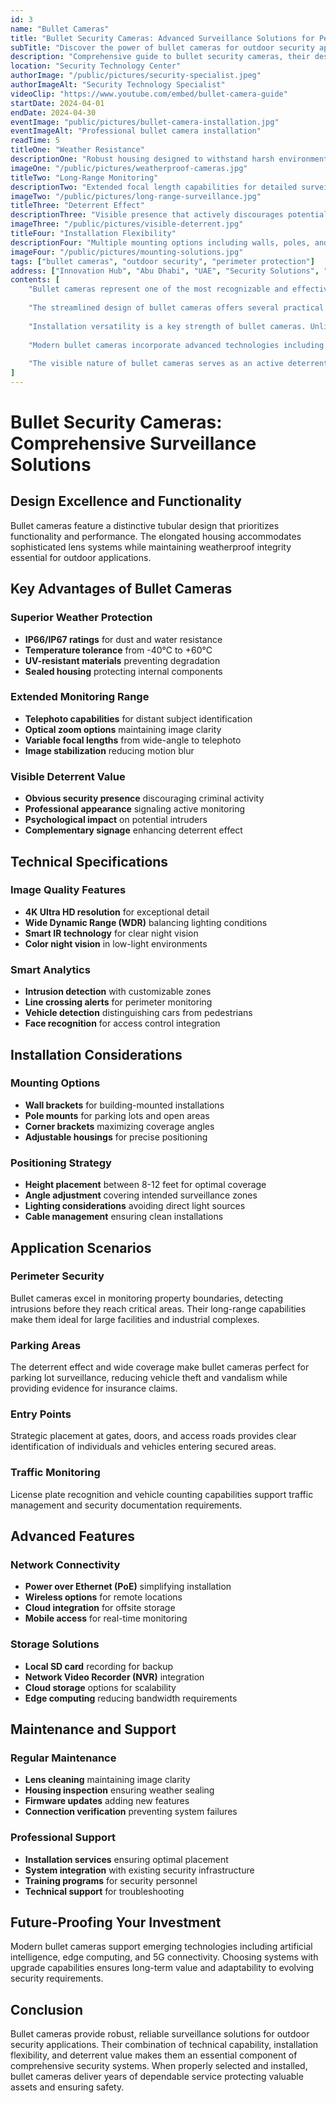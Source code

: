 ```yaml
---
id: 3
name: "Bullet Cameras"
title: "Bullet Security Cameras: Advanced Surveillance Solutions for Perimeter Protection"
subTitle: "Discover the power of bullet cameras for outdoor security applications and long-range monitoring"
description: "Comprehensive guide to bullet security cameras, their design advantages, installation best practices, and optimal use cases for effective perimeter surveillance and deterrent security solutions."
location: "Security Technology Center"
authorImage: "/public/pictures/security-specialist.jpeg"
authorImageAlt: "Security Technology Specialist"
videoClip: "https://www.youtube.com/embed/bullet-camera-guide"
startDate: 2024-04-01
endDate: 2024-04-30
eventImage: "public/pictures/bullet-camera-installation.jpg"
eventImageAlt: "Professional bullet camera installation"
readTime: 5
titleOne: "Weather Resistance"
descriptionOne: "Robust housing designed to withstand harsh environmental conditions and outdoor elements"
imageOne: "/public/pictures/weatherproof-cameras.jpg"
titleTwo: "Long-Range Monitoring"
descriptionTwo: "Extended focal length capabilities for detailed surveillance across large distances"
imageTwo: "/public/pictures/long-range-surveillance.jpg"
titleThree: "Deterrent Effect"
descriptionThree: "Visible presence that actively discourages potential security threats and intrusions"
imageThree: "/public/pictures/visible-deterrent.jpg"
titleFour: "Installation Flexibility"
descriptionFour: "Multiple mounting options including walls, poles, and adjustable brackets for optimal positioning"
imageFour: "/public/pictures/mounting-solutions.jpg"
tags: ["bullet cameras", "outdoor security", "perimeter protection"]
address: ["Innovation Hub", "Abu Dhabi", "UAE", "Security Solutions", "AE"]
contents: [
    "Bullet cameras represent one of the most recognizable and effective forms of security surveillance technology. Their distinctive cylindrical design and forward-facing lens configuration make them immediately identifiable as security devices, providing both surveillance capability and psychological deterrence.",
    
    "The streamlined design of bullet cameras offers several practical advantages for outdoor security applications. Their elongated housing accommodates longer focal length lenses, enabling detailed monitoring of distant areas. The weatherproof construction ensures reliable operation in various environmental conditions, from intense heat to heavy rainfall.",
    
    "Installation versatility is a key strength of bullet cameras. Unlike dome cameras that require overhead mounting, bullet cameras can be positioned on walls, poles, or specialized brackets at various angles. This flexibility allows security professionals to optimize camera placement for maximum coverage and effectiveness.",
    
    "Modern bullet cameras incorporate advanced technologies including infrared illumination for night vision, motion detection algorithms, and high-definition recording capabilities. Many models feature varifocal lenses that allow zoom adjustment without compromising image quality, providing adaptability for different surveillance scenarios.",
    
    "The visible nature of bullet cameras serves as an active deterrent to potential intruders. Unlike covert surveillance systems, the obvious presence of bullet cameras signals that an area is under active monitoring, often preventing security incidents before they occur. This deterrent effect is particularly valuable for perimeter security and entry point monitoring."
]
---
```


# Bullet Security Cameras: Comprehensive Surveillance Solutions

## Design Excellence and Functionality

Bullet cameras feature a distinctive tubular design that prioritizes functionality and performance. The elongated housing accommodates sophisticated lens systems while maintaining weatherproof integrity essential for outdoor applications.

## Key Advantages of Bullet Cameras

### Superior Weather Protection
- **IP66/IP67 ratings** for dust and water resistance
- **Temperature tolerance** from -40°C to +60°C
- **UV-resistant materials** preventing degradation
- **Sealed housing** protecting internal components

### Extended Monitoring Range
- **Telephoto capabilities** for distant subject identification
- **Optical zoom options** maintaining image clarity
- **Variable focal lengths** from wide-angle to telephoto
- **Image stabilization** reducing motion blur

### Visible Deterrent Value
- **Obvious security presence** discouraging criminal activity
- **Professional appearance** signaling active monitoring
- **Psychological impact** on potential intruders
- **Complementary signage** enhancing deterrent effect

## Technical Specifications

### Image Quality Features
- **4K Ultra HD resolution** for exceptional detail
- **Wide Dynamic Range (WDR)** balancing lighting conditions
- **Smart IR technology** for clear night vision
- **Color night vision** in low-light environments

### Smart Analytics
- **Intrusion detection** with customizable zones
- **Line crossing alerts** for perimeter monitoring
- **Vehicle detection** distinguishing cars from pedestrians
- **Face recognition** for access control integration

## Installation Considerations

### Mounting Options
- **Wall brackets** for building-mounted installations
- **Pole mounts** for parking lots and open areas
- **Corner brackets** maximizing coverage angles
- **Adjustable housings** for precise positioning

### Positioning Strategy
- **Height placement** between 8-12 feet for optimal coverage
- **Angle adjustment** covering intended surveillance zones
- **Lighting considerations** avoiding direct light sources
- **Cable management** ensuring clean installations

## Application Scenarios

### Perimeter Security
Bullet cameras excel in monitoring property boundaries, detecting intrusions before they reach critical areas. Their long-range capabilities make them ideal for large facilities and industrial complexes.

### Parking Areas
The deterrent effect and wide coverage make bullet cameras perfect for parking lot surveillance, reducing vehicle theft and vandalism while providing evidence for insurance claims.

### Entry Points
Strategic placement at gates, doors, and access roads provides clear identification of individuals and vehicles entering secured areas.

### Traffic Monitoring
License plate recognition and vehicle counting capabilities support traffic management and security documentation requirements.

## Advanced Features

### Network Connectivity
- **Power over Ethernet (PoE)** simplifying installation
- **Wireless options** for remote locations
- **Cloud integration** for offsite storage
- **Mobile access** for real-time monitoring

### Storage Solutions
- **Local SD card** recording for backup
- **Network Video Recorder (NVR)** integration
- **Cloud storage** options for scalability
- **Edge computing** reducing bandwidth requirements

## Maintenance and Support

### Regular Maintenance
- **Lens cleaning** maintaining image clarity
- **Housing inspection** ensuring weather sealing
- **Firmware updates** adding new features
- **Connection verification** preventing system failures

### Professional Support
- **Installation services** ensuring optimal placement
- **System integration** with existing security infrastructure
- **Training programs** for security personnel
- **Technical support** for troubleshooting

## Future-Proofing Your Investment

Modern bullet cameras support emerging technologies including artificial intelligence, edge computing, and 5G connectivity. Choosing systems with upgrade capabilities ensures long-term value and adaptability to evolving security requirements.

## Conclusion

Bullet cameras provide robust, reliable surveillance solutions for outdoor security applications. Their combination of technical capability, installation flexibility, and deterrent value makes them an essential component of comprehensive security systems. When properly selected and installed, bullet cameras deliver years of dependable service protecting valuable assets and ensuring safety.